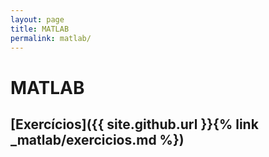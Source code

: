 ```yaml
---
layout: page
title: MATLAB
permalink: matlab/
---
```


# MATLAB

## [Exercícios]({{ site.github.url }}{% link _matlab/exercicios.md %})
